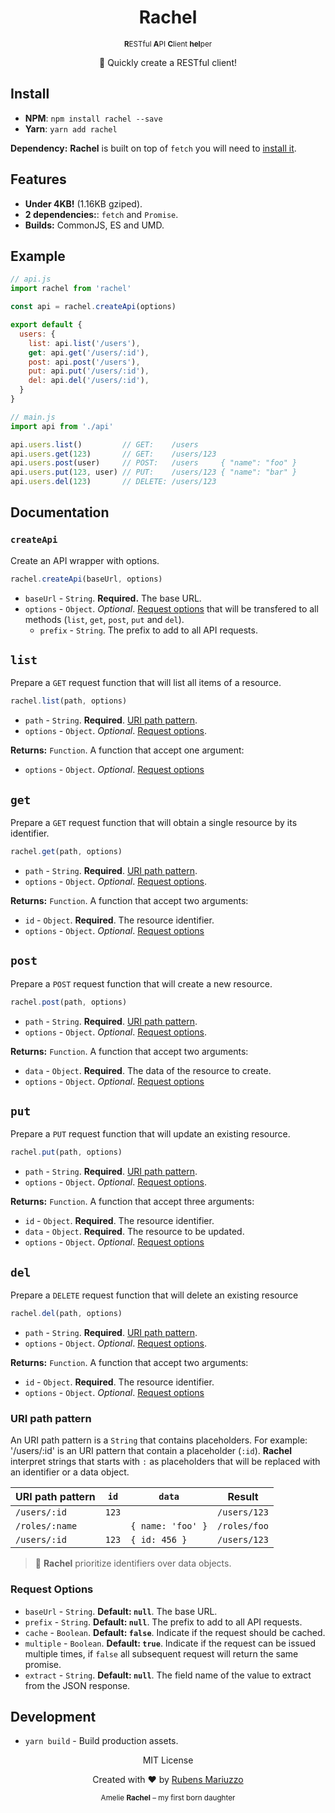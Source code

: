 <div align=center>
  <h1>Rachel</h1>
  <small>
    <strong>R</strong>ESTful
    <strong>A</strong>PI 
    <strong>C</strong>lient
    <strong>hel</strong>per
  </small>
  <p>🚀 Quickly create a RESTful client!<p>
</div>

## Install

 - **NPM**: `npm install rachel --save`
 - **Yarn**: `yarn add rachel`

 **Dependency:** **Rachel** is built on top of `fetch` you will need to [install it](https://github.com/matthew-andrews/isomorphic-fetch).

## Features

 - **Under 4KB!** (1.16KB gziped).
 - **2 dependencies:**: `fetch` and `Promise`.
 - **Builds:** CommonJS, ES and UMD.

## Example

```js
// api.js
import rachel from 'rachel'

const api = rachel.createApi(options)

export default {
  users: {
    list: api.list('/users'),
    get: api.get('/users/:id'),
    post: api.post('/users'),
    put: api.put('/users/:id'),
    del: api.del('/users/:id'),
  }
}
```

```js
// main.js
import api from './api'

api.users.list()         // GET:    /users
api.users.get(123)       // GET:    /users/123
api.users.post(user)     // POST:   /users     { "name": "foo" }
api.users.put(123, user) // PUT:    /users/123 { "name": "bar" }
api.users.del(123)       // DELETE: /users/123
```

## Documentation

### `createApi`

Create an API wrapper with options.

```js
rachel.createApi(baseUrl, options)
```
 - `baseUrl` - `String`. **Required.** The base URL.
 - `options` - `Object`. _Optional_. [Request options](#request-options) that will be transfered to all methods (`list`, `get`, `post`, `put` and `del`).
   - `prefix` - `String`. The prefix to add to all API requests.

## `list`

Prepare a `GET` request function that will list all items of a resource.

```js
rachel.list(path, options)
```

 - `path` - `String`. **Required**. [URI path pattern](#uri-path-pattern).
 - `options` - `Object`. _Optional_. [Request options](#request-options).

**Returns:** `Function`. A function that accept one argument:
 - `options` - `Object`. _Optional_. [Request options](#request-options)

## `get`

Prepare a `GET` request function that will obtain a single resource by its identifier.

```js
rachel.get(path, options)
```

 - `path` - `String`. **Required**. [URI path pattern](#uri-path-pattern).
 - `options` - `Object`. _Optional_. [Request options](#request-options).

**Returns:** `Function`. A function that accept two arguments:
 - `id` - `Object`. **Required**. The resource identifier. 
 - `options` - `Object`. _Optional_. [Request options](#request-options)

## `post`

Prepare a `POST` request function that will create a new resource.

```js
rachel.post(path, options)
```

 - `path` - `String`. **Required**. [URI path pattern](#uri-path-pattern).
 - `options` - `Object`. _Optional_. [Request options](#request-options).

**Returns:** `Function`. A function that accept two arguments:
 - `data` - `Object`. **Required**. The data of the resource to create.
 - `options` - `Object`. _Optional_. [Request options](#request-options)

## `put`

Prepare a `PUT` request function that will update an existing resource.

```js
rachel.put(path, options)
```
 - `path` - `String`. **Required**. [URI path pattern](#uri-path-pattern).
 - `options` - `Object`. _Optional_. [Request options](#request-options).

**Returns:** `Function`. A function that accept three arguments:
 - `id` - `Object`. **Required**. The resource identifier.
 - `data` - `Object`. **Required**. The resource to be updated.
 - `options` - `Object`. _Optional_. [Request options](#request-options)

## `del`

Prepare a `DELETE` request function that will delete an existing resource

```js
rachel.del(path, options)
```

 - `path` - `String`. **Required**. [URI path pattern](#uri-path-pattern).
 - `options` - `Object`. _Optional_. [Request options](#request-options).

**Returns:** `Function`. A function that accept two arguments:
 - `id` - `Object`. **Required**. The resource identifier.
 - `options` - `Object`. _Optional_. [Request options](#request-options)

### URI path pattern

An URI path pattern is a `String` that contains placeholders. For example: '/users/:id' is an URI pattern that contain a placeholder (`:id`). **Rachel** interpret strings that starts with `:` as placeholders that will be replaced with an identifier or a data object.

 | URI path pattern | `id`  | `data`            | Result       |
 | ---------------- | ----- | ----------------- | ------------ |
 | `/users/:id`     | `123` |                   | `/users/123` |
 | `/roles/:name`   |       | `{ name: 'foo' }` | `/roles/foo` |
 | `/users/:id`     | `123` | `{ id: 456 }`     | `/users/123` |

> 💁 **Rachel** prioritize identifiers over data objects.

### Request Options

 - `baseUrl` - `String`. **Default: `null`**. The base URL.
 - `prefix` - `String`. **Default: `null`**. The prefix to add to all API requests.
 - `cache` - `Boolean`. **Default: `false`**. Indicate if the request should be cached.
 - `multiple` - `Boolean`. **Default: `true`**. Indicate if the request can be issued multiple times, if `false` all subsequent request will return the same promise.
 - `extract` - `String`. **Default: `null`**. The field name of the value to extract from the JSON response.

## Development

 - `yarn build` - Build production assets.

<div align=center>
  <p>MIT License</p>
  <p>Created with ❤️ by <a href="https://github.com/rmariuzzo">Rubens Mariuzzo</a></p>
  <small>Amelie <strong>Rachel</strong> – my first born daughter</small>
</div>
